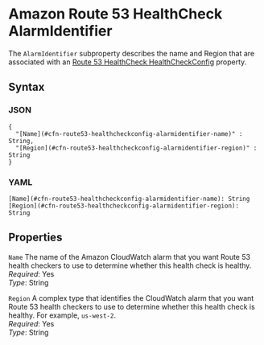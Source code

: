 # Amazon Route 53 HealthCheck AlarmIdentifier<a name="aws-properties-route53-healthcheck-healthcheckconfig-alarmidentifier"></a>

The `AlarmIdentifier` subproperty describes the name and Region that are associated with an [Route 53 HealthCheck HealthCheckConfig](aws-properties-route53-healthcheck-healthcheckconfig.md) property\.

## Syntax<a name="w13ab1c21c10d201c13c15b5"></a>

### JSON<a name="aws-properties-route53-healthcheck-healthcheckconfig-alarmidentifier-syntax.json"></a>

```
{
  "[Name](#cfn-route53-healthcheckconfig-alarmidentifier-name)" : String,
  "[Region](#cfn-route53-healthcheckconfig-alarmidentifier-region)" : String
}
```

### YAML<a name="aws-properties-route53-healthcheck-healthcheckconfig-alarmidentifier-syntax.yaml"></a>

```
[Name](#cfn-route53-healthcheckconfig-alarmidentifier-name): String
[Region](#cfn-route53-healthcheckconfig-alarmidentifier-region): String
```

## Properties<a name="w13ab1c21c10d201c13c15b7"></a>

`Name`  <a name="cfn-route53-healthcheckconfig-alarmidentifier-name"></a>
The name of the Amazon CloudWatch alarm that you want Route 53 health checkers to use to determine whether this health check is healthy\.  
*Required*: Yes  
*Type*: String

`Region`  <a name="cfn-route53-healthcheckconfig-alarmidentifier-region"></a>
A complex type that identifies the CloudWatch alarm that you want Route 53 health checkers to use to determine whether this health check is healthy\. For example, `us-west-2`\.  
*Required*: Yes  
*Type*: String